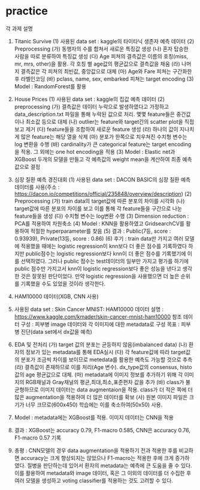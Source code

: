 # practice
각 과제 설명
1. Titanic Survive
(1) 사용된 data set : kaggle의 타이타닉 생존자 예측 데이터
(2) Preprocessing
  (가) 동행자의 수를 합쳐서 새로운 특징값 생성
  (나) 혼자 탑승한 사람을 따로 분류하여 특징값 생성
  (다) Age 피쳐의 결측값은 이름의 호칭(miss, mr, mrs, other)을 활용. 각 호칭 별 age값의 평균값으로 결측값을 채움
  (라) 나머지 결측값은 각 피쳐의 최빈값, 중앙값으로 대체
  (마) Age와 Fare 피쳐는 구간화한 후 라벨인코딩
  (바) pclass, name, sex, embarked 피쳐는 target encoding
(3) Model : RandomForest를 활용

2. House Prices
(1) 사용된 data set : kaggle의 집값 예측 데이터
(2) preprocessing
  (가) 결측값은 데이터 누락으로 발생하였다고 가정하고 data_description.txt 파일을 통해 누락된 값으로 처리.
  몇몇 feature들은 중간값이나 최소값 등으로 대체
  (나) outlier는 feature와 target간의 scatter plot을 직접 보고 제거
  (다) feature들을 조합하여 새로운 feature 생성
  (라) 하나의 값이 지나치게 많은 feature는 해당 열을 삭제
  (마) 분포가 한쪽으로 치우쳐진 수치형 변수는 log 변환을 수행
  (바) cardinality가 큰 categorical feature는 target encoding을 적용. 그 외에는 one hot encoding을 적용
(3) Model : Elastic net과 XGBoost 두개의 모델을 만들고 각 예측값의 weight mean을 계산하여 최종 예측값으로 결정

3. 심장 질환 예측 경진대회
(1) 사용된 data set : DACON BASIC의 심장 질환 예측 데이터를 사용(주소 : https://dacon.io/competitions/official/235848/overview/description)
(2) Preprocessing
  (가) train data의 target값에 따른 분포의 차이를 시각화
  (나) target값에 따른 분포의 차이를 보고 이를 통해 각 feature들을 구간으로 나눈 feature들을 생성
  (다) 수치형 변수는 log변환 수행
(3) Dimension reduction : PCA를 적용하여 차원축소
(4) Model : KNN을 활용하였고 GridsearchCV를 활용하여 적절한 hyperparameter를 찾음
(5) 결과 : Public(7등, score : 0.93939), Private(13등, score : 0.86)
(6) 후기 : train data만 가지고 여러 모델에 적용했을 때에는 logistic regression이 knn보다 더 좋은 점수를 기록하였다
하지만 public점수는 logistic regression보다 knn이 더 좋은 점수를 기록했기에 이를 선택하였다. 
그러나 public 점수는 test데이터의 일부만 가지고 평가를 하기에 public 점수만 가지고서 knn이 logistic regression보다 좋은 성능을 낸다고 생각한 것은 잘못된 판단이었다.
만약 logistic regression을 사용했으면 더 높은 순위를 기록했을 수도 있었을 것이라 생각한다.

4. HAM10000 데이터(XGB, CNN 사용)
1. 사용된 data set : Skin Cancer MNIST: HAM10000
  데이터 설명 :  https://www.kaggle.com/kmader/skin-cancer-mnist-ham10000 참조
  데이터 구성 : 피부병 image 데이터와 각 이미지에 대한 metadata로 구성
  목표 : 피부병 진단(data set에서 dx값을 예측)
2. EDA 및 전처리
  (가) target 값의 분포는 균등하지 않음(imbalanced data)
  (나) 환자의 정보가 있는 metadata를 통해 EDA실시
  (다) 각 feature값에 따라 target값의 분포가 조금씩 차이를 보이므로 metedata를 활용한 예측도 가능할 것으로 추측
  (라) 결측값이 존재하므로 이를 처리(Age 변수). dx_type값의 consensus, histo값의 age 평균값으로 대체.
  (마) metadata에 이미지 정보를 추가하기 위해 각 이미지의 RGB채널과 Gray채널의 평균,최대,최소,표준편차 값을 추가
  (바) class가 불균형하므로 이미지 데이터는 data augmentaion을 적용. class가 더 적은 쪽에 더 많은 augmentation을 적용하여 더 많은 데이터를 확보
  (사) 원본 이미지 파일은 크기가 너무 크므로(600x450) 학습에는 이를 축소하여(50x50) 사용.
3. Model : metadata에는 XGBoost를 적용. 이미지 데이터는 CNN을 적용
4. 결과 : XGBoost는 accuracy 0.79, F1-macro 0.585, CNN은 accuracy 0.76, F1-macro 0.57 기록
5. 총평 : CNN모델의 경우 data augmentation을 적용하기 전과 적용한 후를 비교하면 accuracy는 크게 향상되지는 않았으나 F1-macro는 적용한 후에 크게 증가하였다.
질병을 판단하는데 있어서 환자의 metadata는 예측에 큰 도움을 줄 수 있다.
이를 활용하여 metadata와 image 데이터, 혹은 그 이외의 데이터를 더 수집한 후 여러 모델을 생성하고 voting classifier를 적용하는 것도 고려할 수 있다.


